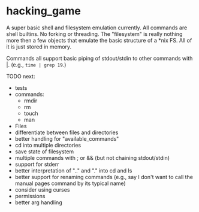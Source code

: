 # hacking_game

A super basic shell and filesystem emulation currently. All commands are shell builtins. No forking or threading. The "filesystem" is really nothing more then a few objects that emulate the basic structure of a *nix FS. All of it is just stored in memory.

Commands all support basic piping of stdout/stdin to other commands with |. (e.g., `time | grep 19`.)

TODO next:
- tests
- commands:
    - rmdir
    - rm
    - touch
    - man
- Files
- differentiate between files and directories
- better handling for "available_commands"
- cd into multiple directories
- save state of filesystem
- multiple commands with ; or && (but not chaining stdout/stdin)
- support for stderr
- better interpretation of ".." and "." into cd and ls
- better support for renaming commands (e.g., say I don't want to call the manual pages command by its typical name)
- consider using curses
- permissions
- better arg handling